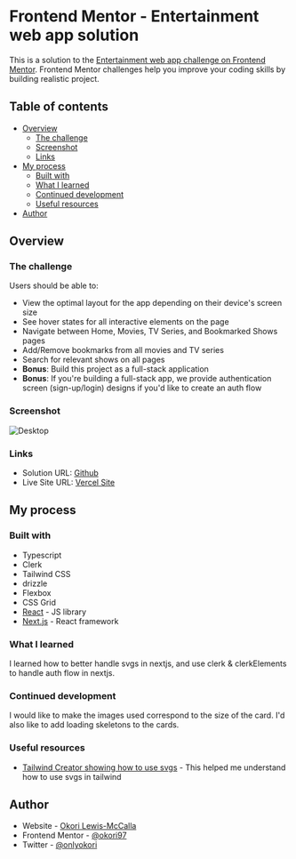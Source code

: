 # Frontend Mentor - Entertainment web app solution

This is a solution to the [Entertainment web app challenge on Frontend Mentor](https://www.frontendmentor.io/challenges/entertainment-web-app-J-UhgAW1X). Frontend Mentor challenges help you improve your coding skills by building realistic project.

## Table of contents

- [Overview](#overview)
  - [The challenge](#the-challenge)
  - [Screenshot](#screenshot)
  - [Links](#links)
- [My process](#my-process)
  - [Built with](#built-with)
  - [What I learned](#what-i-learned)
  - [Continued development](#continued-development)
  - [Useful resources](#useful-resources)
- [Author](#author)

## Overview

### The challenge

Users should be able to:

- View the optimal layout for the app depending on their device's screen size
- See hover states for all interactive elements on the page
- Navigate between Home, Movies, TV Series, and Bookmarked Shows pages
- Add/Remove bookmarks from all movies and TV series
- Search for relevant shows on all pages
- **Bonus**: Build this project as a full-stack application
- **Bonus**: If you're building a full-stack app, we provide authentication screen (sign-up/login) designs if you'd like to create an auth flow

### Screenshot

![Desktop](./public/desktop.png)

### Links

- Solution URL: [Github](https://github.com/okori97/streaming-app)
- Live Site URL: [Vercel Site](https://streaming-app-blush.vercel.app/sign-in)

## My process

### Built with

- Typescript
- Clerk
- Tailwind CSS
- drizzle
- Flexbox
- CSS Grid
- [React](https://reactjs.org/) - JS library
- [Next.js](https://nextjs.org/) - React framework

### What I learned

I learned how to better handle svgs in nextjs, and use clerk & clerkElements to handle auth flow in nextjs.

### Continued development

I would like to make the images used correspond to the size of the card. I'd also like to add loading skeletons to the cards.

### Useful resources

- [Tailwind Creator showing how to use svgs](https://www.youtube.com/watch?v=MbUyHQRq2go&list=PL7CcGwsqRpSM3w9BT_21tUU8JN2SnyckR&index=12) - This helped me understand how to use svgs in tailwind

## Author

- Website - [Okori Lewis-McCalla](https://www.okori.com)
- Frontend Mentor - [@okori97](https://www.frontendmentor.io/profile/okori97)
- Twitter - [@onlyokori](https://www.twitter.com/onlyokori)
